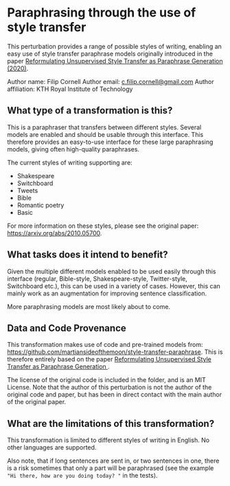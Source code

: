 # Paraphrasing through the use of style transfer

This perturbation provides a range of possible styles of writing, enabling an easy use of style transfer paraphrase models originally introduced in the paper [Reformulating Unsupervised Style Transfer as Paraphrase Generation (2020)](https://arxiv.org/abs/2010.05700).

Author name: Filip Cornell 
Author email: c.filip.cornell@gmail.com
Author affiliation: KTH Royal Institute of Technology

## What type of a transformation is this?

This is a paraphraser that transfers between different styles. Several models are enabled and should be usable through this interface. This therefore provides an easy-to-use interface for these large paraphrasing models, giving often high-quality paraphrases. 

The current styles of writing supporting are: 

- Shakespeare
- Switchboard
- Tweets
- Bible
- Romantic poetry
- Basic

For more information on these styles, please see the original paper: https://arxiv.org/abs/2010.05700.

## What tasks does it intend to benefit?
Given the multiple different models enabled to be used easily through this interface (regular, Bible-style, Shakespeare-style, Twitter-style, Switchboard etc.), this can be used in a variety of cases. However, this can mainly work as an augmentation for improving sentence classification. 

More paraphrasing models are most likely about to come. 

## Data and Code Provenance
This transformation makes use of code and pre-trained models from: https://github.com/martiansideofthemoon/style-transfer-paraphrase. This is therefore entirely based on the paper [Reformulating Unsupervised Style Transfer as Paraphrase Generation
](https://arxiv.org/abs/2010.05700). 

The license of the original code is included in the folder, and is an MIT License. Note that the author of this perturbation is not the author of the original code and paper, but has been in direct contact with the main author of the original paper. 

## What are the limitations of this transformation?

This transformation is limited to different styles of writing in English. No other languages are supported. 

Also note, that if long sentences are sent in, or two sentences in one, there is a risk sometimes that only a part will be paraphrased (see the example `"Hi there, how are you doing today? "` in the tests). 


